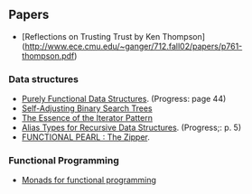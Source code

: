 ## Papers

* [Reflections on Trusting Trust by Ken Thompson]  (http://www.ece.cmu.edu/~ganger/712.fall02/papers/p761-thompson.pdf)

### Data structures
* [Purely Functional Data Structures](http://www.cs.cmu.edu/~rwh/theses/okasaki.pdf). (Progress: page 44)
* [Self-Adjusting Binary Search Trees](https://www.cs.cmu.edu/~sleator/papers/self-adjusting.pdf)
* [The Essence of the Iterator Pattern](https://www.cs.ox.ac.uk/jeremy.gibbons/publications/iterator.pdf)
* [Alias Types for Recursive Data Structures](https://www.cs.princeton.edu/~dpw/papers/alias-recursion.pdf). (Progress;: p. 5)
* [FUNCTIONAL PEARL : The Zipper](https://www.st.cs.uni-saarland.de/edu/seminare/2005/advanced-fp/docs/huet-zipper.pdf).


### Functional Programming  
* [Monads for functional programming](http://homepages.inf.ed.ac.uk/wadler/papers/marktoberdorf/baastad.pdf)
